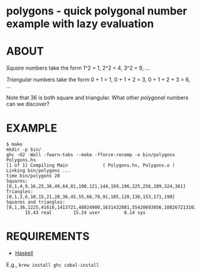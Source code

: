 # polygons - quick polygonal number example with lazy evaluation

# ABOUT

*Square* numbers take the form 1^2 = 1, 2^2 = 4, 3^2 = 9, ...

*Triangular* numbers take the form 0 + 1 = 1, 0 + 1 + 2 = 3, 0 + 1 + 2 + 3 = 6, ...

Note that 36 is both square and triangular. What other *polygonal* numbers can we discover?

# EXAMPLE

```
$ make
mkdir -p bin/
ghc -O2 -Wall -fwarn-tabs --make -fforce-recomp -o bin/polygons Polygons.hs
[1 of 1] Compiling Main             ( Polygons.hs, Polygons.o )
Linking bin/polygons ...
time bin/polygons 20
Squares: [0,1,4,9,16,25,36,49,64,81,100,121,144,169,196,225,256,289,324,361]
Triangles: [0,1,3,6,10,15,21,28,36,45,55,66,78,91,105,120,136,153,171,190]
Squares and triangles: [0,1,36,1225,41616,1413721,48024900,1631432881,55420693056,1882672131025,63955431761796,2172602007770041,7263325169820736,8690408031080164,10245401755863184,17380816062160329,19553418069930369,29053300679282944,31843510970040004,34761632124320656]
       15.43 real        15.24 user         0.14 sys
```

# REQUIREMENTS

* [Haskell](https://www.haskell.org/)

E.g., `brew install ghc cabal-install`

